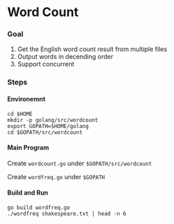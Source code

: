 # Word Count


### Goal
1. Get the English word count result from multiple files 
2. Output words in decending order
3. Support concurrent

### Steps

#### Environemnt
```
cd $HOME
mkdir -p golang/src/wordcount
export GOPATH=$HOME/golang
cd $GOPATH/src/wordcount
```

#### Main Program
Create `wordcount.go` under `$GOPATH/src/wordcount`

Create `wordfreq.go` under `$GOPATH`

#### Build and Run
```
go build wordfreq.go
./wordfreq shakespeare.txt | head -n 6
```



